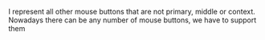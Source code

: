 I represent all other mouse buttons that are not primary, middle or context.
Nowadays there can be any number of mouse buttons, we have to support them